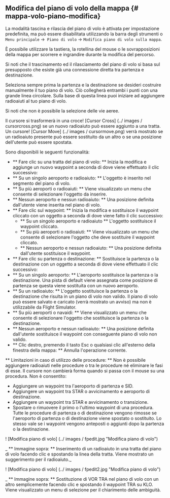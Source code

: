 
## Modifica del piano di volo della mappa {# mappa-volo-piano-modifica}

La modalità tascina e rilascia del piano di volo è attivata per impostazione predefinita, ma può essere disabilitata utilizzando la barra degli strumenti o `Menu principale` ->` Piano di volo` -> `Modifica piano di volo sulla mappa`.

È possibile utilizzare la tastiera, la rotellina del mouse o le sovrapposizioni della mappa per scorrere e ingrandire durante la modifica del percorso.

Si noti che il trascinamento ed il rilasciamento del piano di volo si basa sul presupposto che esiste già una connessione diretta tra partenza e destinazione.

Seleziona sempre prima la partenza e la destinazione se desideri costruire manualmente il tuo piano di volo. Ciò collegherà entrambi i punti con una grande linea circolare. Sulla base di questa linea puoi iniziare ad aggiungere radioaiuti al tuo piano di volo.

Si noti che non è possibile la selezione delle vie aeree.

Il cursore si trasformerà in una croce! [Cursor Cross] (../ images / cursorcross.png) se un nuovo radioaiuto può essere aggiunto a una tratta. Un cursore! [Cursor Move] (../ images / cursormove.png) verrà mostrato se un radioaiuto presente può essere sostituito da un altro o se una posizione dell'utente può essere spostata.

Sono disponibili le seguenti funzionalità:

* ** Fare clic su una tratta del piano di volo: ** Inizia la modifica e aggiunge un nuovo waypoint a seconda di dove viene effettuato il clic successivo:
 * ** Su un singolo aeroporto e radioaiuto: ** L'oggetto è inserito nel segmento del piano di volo.
 * ** Su più aeroporti o radioaiuti: ** Viene visualizzato un menu che consente di selezionare l'oggetto da inserire.
 * ** Nessun aeroporto e nessun radioaiuto: ** Una posizione definita dall'utente viene inserita nel piano di volo.
* ** Fare clic sul waypoint: ** Inizia la modifica e sostituisce il waypoint cliccato con un oggetto a seconda di dove viene fatto il clic successivo:
  * ** Su un singolo aeroporto e radioaiuto ** L'oggetto sostituisce il waypoint cliccato.
  * ** Su più aeroporti o radioaiuti: ** Viene visualizzato un menu che consente di selezionare l'oggetto che deve sostituire il waypoint cliccato.
  * ** Nessun aeroporto e nessun radioaiuto: ** Una posizione definita dall'utente sostituisce il waypoint.
* ** Fare clic su partenza o destinazione: ** Sostituisce la partenza o la destinazione con un oggetto a seconda di dove viene effettuato il clic successivo:
 * ** Su un singolo aeroporto: ** L'aeroporto sostituisce la partenza o la destinazione. Una pista di default viene assegnata come posizione di partenza se questa viene sostituita con un nuovo aeroporto.
 * ** Su un radioaiuto: ** L'oggetto sostituisce la partenza o la destinazione che risulta in un piano di volo non valido. Il piano di volo può essere salvato e caricato (verrà mostrato un avviso) ma non è utilizzabile da Flight Simulator.
 * ** Su più aeroporti o navaidi: ** Viene visualizzato un menu che consente di selezionare l'oggetto che sostituisce la partenza o la destinazione.
 * ** Nessun aeroporto e nessun radioaiuto: ** Una posizione definita dall'utente sostituisce il waypoint con conseguente piano di volo non valido.
* ** Clic destro, premendo il tasto Esc o qualsiasi clic all'esterno della finestra della mappa: ** Annulla l'operazione corrente.

** Limitazioni in caso di utilizzo delle procedure: ** Non è possibile aggiungere radioaiuti nelle procedure o tra le procedure né eliminare le fasi di esse. Il cursore non cambierà forma quando si passa con il mouse su una procedura. Non è consentito:
* Aggiungere un waypoint tra l'aeroporto di partenza e SID.
* Aggiungere un waypoint tra STAR o avvicinamento e aeroporto di destinazione.
* Aggiungere un waypoint tra STAR e avvicinamento o transizione.
* Spostare o rimuovere il primo o l'ultimo waypoint di una procedura.
Tutte le procedure di partenza o di destinazione vengono rimosse se l'aeroporto di partenza o di destinazione viene spostato o sostituito. Lo stesso vale se i waypoint vengono anteposti o aggiunti dopo la partenza o la destinazione.

! [Modifica piano di volo] (../ images / fpedit.jpg "Modifica piano di volo")

_ ** Immagine sopra: ** Inserimento di un radioaiuto in una tratta del piano di volo facendo clic e spostando la linea della tratta. Viene mostrato un suggerimento per il radioaiuto._

! [Modifica piano di volo] (../ images / fpedit2.jpg "Modifica piano di volo")

_ ** Immagine sopra: ** Sostituzione di VOR TRA nel piano di volo con un altro semplicemente facendo clic e spostando il waypoint TRA su KLO. Viene visualizzato un menu di selezione per il chiarimento delle ambiguità.
